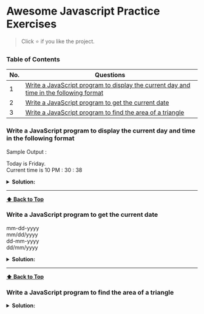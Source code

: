 # Awesome Javascript Practice Exercises

> Click :star: if you like the project.

### Table of Contents

| No. | Questions                                                                                                                                                                         |
| --- | --------------------------------------------------------------------------------------------------------------------------------------------------------------------------------- |
| 1   | [Write a JavaScript program to display the current day and time in the following format](#write-a-javascript-program-to-display-the-current-day-and-time-in-the-following-format) |
| 2   | [Write a JavaScript program to get the current date](#write-a-javascript-program-to-get-the-current-date)                                                                         |
| 3   | [Write a JavaScript program to find the area of a triangle](#write-a-javascript-program-to-find-the-area-of-a-triangle)                                                           |

### Write a JavaScript program to display the current day and time in the following format

Sample Output :

<p>
Today is Friday.<br />
Current time is 10 PM : 30 : 38
</p>
<details><summary><b>Solution:</b></summary>
<p>

```javascript
function getTime(today) {
  const ampm = today.getHours() > 12 ? 'pm' : 'am';
  const hours = today.getHours() % 12 ? today.getHours() % 12 : 12;
  const minutes =
    today.getMinutes() < 10 ? `0${today.getMinutes()}` : today.getMinutes();
  const seconds =
    today.getSeconds() < 10 ? `0${today.getSeconds()}` : today.getSeconds();

  return `${hours} ${ampm} : ${minutes} : ${seconds}`;
}

function getDay(today) {
  return [
    'Sunday',
    'Monday',
    'Tuesday',
    'Wednesday',
    'Thursday',
    'Friday',
    'Saturday',
  ][today.getDay()];
}

const d = new Date();
console.log(`Today is ${getDay(d)}`);
console.log(`Current time is ${getTime(d)}`);
```

<p>
</details>

---

**[⬆ Back to Top](#table-of-contents)**

### Write a JavaScript program to get the current date

mm-dd-yyyy <br />
mm/dd/yyyy <br />
dd-mm-yyyy <br />
dd/mm/yyyy

</p>
<details><summary><b>Solution:</b></summary>
<p>

```javascript
function getDate(date, format, separator) {
  const data = {
    yyyy: today.getFullYear(),
    mm: today.getMonth() < 10 ? `0${today.getMonth()}` : today.getMonth(),
    dd: today.getDate() < 10 ? `0${today.getDate()}` : today.getDate(),
  };

  return format
    .split(separator)
    .map((char) => data[char])
    .join(separator);
}
const today = new Date();

console.log(getDate(today, 'mm-dd-yyyy', '-'));
console.log(getDate(today, 'mm/dd/yyyy', '/'));
console.log(getDate(today, 'dd-mm-yyyy', '-'));
console.log(getDate(today, 'dd/mm/yyyy', '/'));
```

<p>
</details>

---

**[⬆ Back to Top](#table-of-contents)**

### Write a JavaScript program to find the area of a triangle

</p>
<details><summary><b>Solution:</b></summary>
<p>

```javascript
function areaOfTriangle(a, b, c) {
  const s = (a + b + c) / 2;

  return Math.sqrt(s * (s - a) * (s - b) * (s - c));
}

console.log(areaOfTriangle(5, 6, 7));
```

<p>
</details>

